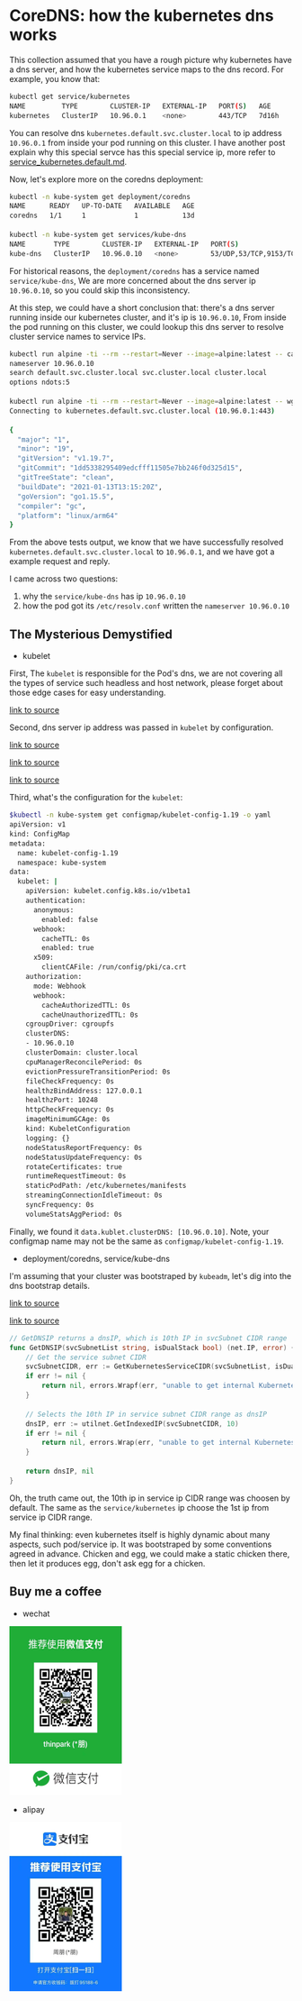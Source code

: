 # CoreDNS: how the kubernetes dns works

This collection assumed that you have a rough picture why kubernetes have a dns
server, and how the kubernetes service maps to the dns record. For example, you
know that:

```bash
kubectl get service/kubernetes
NAME         TYPE        CLUSTER-IP   EXTERNAL-IP   PORT(S)   AGE
kubernetes   ClusterIP   10.96.0.1    <none>        443/TCP   7d16h
```

You can resolve dns `kubernetes.default.svc.cluster.local` to ip address
`10.96.0.1` from inside your pod running on this cluster. I have another post
explain why this special servce has this special service ip, more refer to
[service_kubernetes.default.md](service_kubernetes.default.md).

Now, let's explore more on the coredns deployment:

```bash
kubectl -n kube-system get deployment/coredns
NAME      READY   UP-TO-DATE   AVAILABLE   AGE
coredns   1/1     1            1           13d

kubectl -n kube-system get services/kube-dns
NAME       TYPE        CLUSTER-IP   EXTERNAL-IP   PORT(S)                  AGE
kube-dns   ClusterIP   10.96.0.10   <none>        53/UDP,53/TCP,9153/TCP   13d
```

For historical reasons, the `deployment/coredns` has a service named
`service/kube-dns`, We are more concerned about the dns server ip `10.96.0.10`,
so you could skip this inconsistency.

At this step, we could have a short conclusion that: there's a dns server
running inside our kubernetes cluster, and it's ip is `10.96.0.10`, From inside
the pod running on this cluster, we could lookup this dns server to resolve
cluster service names to service IPs.

```bash
kubectl run alpine -ti --rm --restart=Never --image=alpine:latest -- cat /etc/resolv.conf
nameserver 10.96.0.10
search default.svc.cluster.local svc.cluster.local cluster.local
options ndots:5

kubectl run alpine -ti --rm --restart=Never --image=alpine:latest -- wget --no-check-certificate -O /dev/stdout https://kubernetes.default.svc.cluster.local/version
Connecting to kubernetes.default.svc.cluster.local (10.96.0.1:443)

{
  "major": "1",
  "minor": "19",
  "gitVersion": "v1.19.7",
  "gitCommit": "1dd5338295409edcfff11505e7bb246f0d325d15",
  "gitTreeState": "clean",
  "buildDate": "2021-01-13T13:15:20Z",
  "goVersion": "go1.15.5",
  "compiler": "gc",
  "platform": "linux/arm64"
}
```

From the above tests output, we know that we have successfully resolved
`kubernetes.default.svc.cluster.local` to `10.96.0.1`, and we have got a example
request and reply.

I came across two questions:

1. why the `service/kube-dns` has ip `10.96.0.10`
2. how the pod got its `/etc/resolv.conf` written the `nameserver 10.96.0.10`

## The Mysterious Demystified

- kubelet

First, The `kubelet` is responsible for the Pod's dns, we are not covering all
the types of service such headless and host network, please forget about those
edge cases for easy understanding.

[link to source](https://github.com/kubernetes/kubernetes/blob/b96c86f1b9d92880845724d2030da3e2adac89e5/pkg/kubelet/network/dns/dns.go#L75)

Second, dns server ip address was passed in `kubelet` by configuration.

[link to source](https://github.com/kubernetes/kubernetes/blob/b96c86f1b9d92880845724d2030da3e2adac89e5/pkg/kubelet/kubelet.go#L509)

[link to source](https://github.com/kubernetes/kubernetes/blob/b96c86f1b9d92880845724d2030da3e2adac89e5/pkg/kubelet/kubelet.go#L485)

[link to source](https://github.com/kubernetes/kubernetes/blob/b96c86f1b9d92880845724d2030da3e2adac89e5/cmd/kubelet/app/server.go#L1094)

Third, what's the configuration for the `kubelet`:

```bash
$kubectl -n kube-system get configmap/kubelet-config-1.19 -o yaml
apiVersion: v1
kind: ConfigMap
metadata:
  name: kubelet-config-1.19
  namespace: kube-system
data:
  kubelet: |
    apiVersion: kubelet.config.k8s.io/v1beta1
    authentication:
      anonymous:
        enabled: false
      webhook:
        cacheTTL: 0s
        enabled: true
      x509:
        clientCAFile: /run/config/pki/ca.crt
    authorization:
      mode: Webhook
      webhook:
        cacheAuthorizedTTL: 0s
        cacheUnauthorizedTTL: 0s
    cgroupDriver: cgroupfs
    clusterDNS:
    - 10.96.0.10
    clusterDomain: cluster.local
    cpuManagerReconcilePeriod: 0s
    evictionPressureTransitionPeriod: 0s
    fileCheckFrequency: 0s
    healthzBindAddress: 127.0.0.1
    healthzPort: 10248
    httpCheckFrequency: 0s
    imageMinimumGCAge: 0s
    kind: KubeletConfiguration
    logging: {}
    nodeStatusReportFrequency: 0s
    nodeStatusUpdateFrequency: 0s
    rotateCertificates: true
    runtimeRequestTimeout: 0s
    staticPodPath: /etc/kubernetes/manifests
    streamingConnectionIdleTimeout: 0s
    syncFrequency: 0s
    volumeStatsAggPeriod: 0s
```

Finally, we found it `data.kublet.clusterDNS: [10.96.0.10]`. Note, your
configmap name may not be the same as `configmap/kubelet-config-1.19`.

- deployment/coredns, service/kube-dns

I'm assuming that your cluster was bootstraped by `kubeadm`, let's dig into the
dns bootstrap details.

[link to source](https://github.com/kubernetes/kubernetes/blob/b96c86f1b9d92880845724d2030da3e2adac89e5/cmd/kubeadm/app/phases/addons/dns/dns.go#L121)

[link to source](https://github.com/kubernetes/kubernetes/blob/b96c86f1b9d92880845724d2030da3e2adac89e5/cmd/kubeadm/app/constants/constants.go#L587)

```go
// GetDNSIP returns a dnsIP, which is 10th IP in svcSubnet CIDR range
func GetDNSIP(svcSubnetList string, isDualStack bool) (net.IP, error) {
	// Get the service subnet CIDR
	svcSubnetCIDR, err := GetKubernetesServiceCIDR(svcSubnetList, isDualStack)
	if err != nil {
		return nil, errors.Wrapf(err, "unable to get internal Kubernetes Service IP from the given service CIDR (%s)", svcSubnetList)
	}

	// Selects the 10th IP in service subnet CIDR range as dnsIP
	dnsIP, err := utilnet.GetIndexedIP(svcSubnetCIDR, 10)
	if err != nil {
		return nil, errors.Wrap(err, "unable to get internal Kubernetes Service IP from the given service CIDR")
	}

	return dnsIP, nil
}
```

Oh, the truth came out, the 10th ip in service ip CIDR range was choosen by
default. The same as the `service/kubernetes` ip choose the 1st ip from service
ip CIDR range.

My final thinking: even kubernetes itself is highly dynamic about many aspects,
such pod/service ip. It was bootstraped by some conventions agreed in advance.
Chicken and egg, we could make a static chicken there, then let it produces egg,
don't ask egg for a chicken.

## Buy me a coffee

- wechat

![wechat](assets/wechat.png)

- alipay

![alipay](assets/alipay.png)
